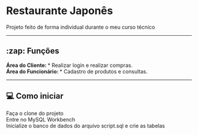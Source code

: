 <h1>Restaurante Japonês</h1>

Projeto feito de forma individual durante o meu curso técnico

<hr/>

<h2>:zap: Funções</h2>
<b>Área do Cliente: </b>
* Realizar login e realizar compras.
<br/>
<b>Área do Funcionário: </b>
* Cadastro de produtos e consultas.
<hr/>
<h2>💻 Como iniciar</h2>
Faça o clone do projeto  <br/>
Entre no MySQL Workbench <br/>
Inicialize o banco de dados do arquivo script.sql e crie as tabelas 
<br/>
